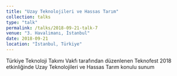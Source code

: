```yaml
---
title: "Uzay Teknolojileri ve Hassas Tarım"
collection: talks
type: "talk"
permalink: /talks/2018-09-21-talk-7
venue: "3. Havalimanı, İstanbul"
date: 2018-09-21
location: "İstanbul, Türkiye"
---
```


Türkiye Teknoloji Takımı Vakfı tarafından düzenlenen Teknofest 2018 etkinliğinde Uzay Teknolojileri ve Hassas Tarım konulu sunum
